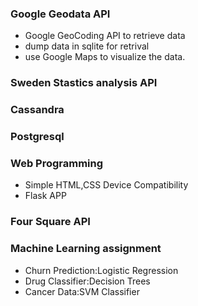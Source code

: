 ### Google Geodata API
-  Google GeoCoding API to retrieve data 
- dump data in sqlite for retrival
- use Google Maps to visualize the data.
### Sweden Stastics analysis API

### Cassandra

### Postgresql

### Web Programming
<ul>

<li>Simple HTML,CSS Device Compatibility</li>
<li>Flask APP</li>


</ul>

### Four Square API

### Machine Learning assignment
<ul>

<li>Churn Prediction:Logistic Regression</li>
<li>Drug Classifier:Decision Trees </li>
<li>Cancer Data:SVM Classifier </li>

</ul>